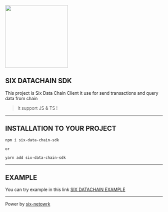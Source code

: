 <img src="https://six.network/wp-content/uploads/2022/04/NEW-six-web-Add-SIX-Protocol-08.png" width="200"/>
<!-- This content will not appear in the rendered Markdown -->


## SIX DATACHAIN SDK
This project is Six Data Chain Client it use for send transactions and query data from chain
> It support JS & TS !

------
## INSTALLATION TO YOUR PROJECT
```
npm i six-data-chain-sdk

or

yarn add six-data-chain-sdk
```
------
## EXAMPLE 
You can try example in this link [SIX DATACHAIN EXAMPLE](https://github.com/thesixnetwork/six-data-chain-sdk/tree/release-v2.4.0/examples)

------
<!-- ## LIBRARY STRUCTURE
<img src="https://raw.githubusercontent.com/thesixnetwork/six-data-chain-sdk/pre-release-prepare-doc/public/libFlow.png?token=GHSAT0AAAAAABWFUV4KDYS5EEWKEKBBTYQWYZEFAWA" width="800"/>

----- -->

Power by [six-netowrk](https://six.network/)